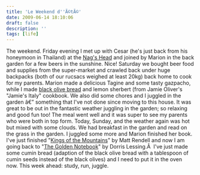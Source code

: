 ```yaml
---
title: 'Le Weekend d''Ã©tÃ©'
date: 2009-06-14 18:10:06
draft: false
description: ''
tags: [life]
---
```


The weekend. Friday evening I met up with Cesar (he's just back from his honeymoon in Thailand) at the [Nag's Head](http://www.nagsheadreading.com/ "nag's head - reading") and joined by Marion in the back garden for a few beers in the sunshine. Nice! Saturday we bought beer food and supplies from the super-market and crawled back under huge backpacks (both of our rucsacs weighed at least 20kg) back home to cook for my parents. Marion made a delicious Tagine and some tasty gazpacho, while I made [black olive bread](http://allrecipes.com/Recipe/Mediterranean-Black-Olive-Bread/Detail.aspx "Black Olive Bread") and lemon sherbert (from Jamie Oliver's "Jamie's Italy" cookbook. We also did some chores and I juggled in the garden â€” something that I've not done since moving to this house. It was great to be out in the fantastic weather juggling in the garden; so relaxing and good fun too! The meal went well and it was super to see my parents who were both in top form. Today, Sunday, and the weather again was hot but mixed with some clouds. We had breakfast in the garden and read on the grass in the garden. I juggled some more and Marion finished her book. I've just finished "[Kings of the Mountains](http://www.amazon.co.uk/Kings-Mountains-Colombias-Cycling-Changed/dp/1854109111 "kings of the montains")" by Matt Rendell and now I am going back to "[The Golden Notebook](http://en.wikipedia.org/wiki/The_Golden_Notebook "The Golden Notebook")" by Dorris Lessing.Â  I've just made some cumin bread (adaption of the black olive bread with a tablespoon of cumin seeds instead of the black olives) and I need to put it in the oven now. This week ahead: study, run, juggle.